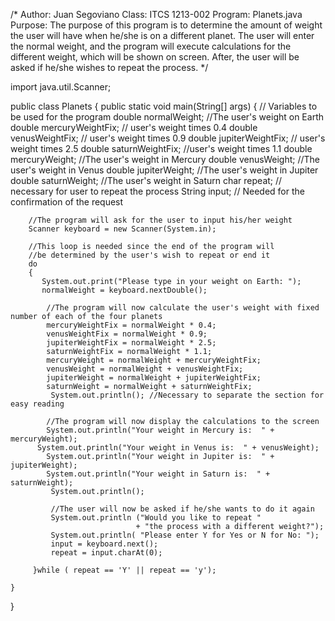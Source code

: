 /*
	Author: Juan Segoviano
	Class: ITCS 1213-002
	Program: Planets.java
	Purpose: The purpose of this program is to determine 
				the amount of weight the user will have when
				he/she is on a different planet. The user will
				enter the normal weight, and the program will 
				execute calculations for the different weight, 
				which will be shown on screen. After, the user will
				be asked if he/she wishes to repeat the process.
*/

import java.util.Scanner;

public class Planets
{  public static void main(String[] args)
	{
	   // Variables to be used for the program
		double normalWeight; //The user's weight on Earth
		double mercuryWeightFix; // user's weight times 0.4
		double venusWeightFix; // user's weight times 0.9
		double jupiterWeightFix; // user's weight times 2.5
		double saturnWeightFix; //user's weight times 1.1
		double mercuryWeight; //The user's weight in Mercury
		double venusWeight; //The user's weight in Venus
		double jupiterWeight; //The user's weight in Jupiter
		double saturnWeight; //The user's weight in Saturn
		char repeat; // necessary for user to repeat the process 
		String input; // Needed for the confirmation of the request
		
		//The program will ask for the user to input his/her weight
		Scanner keyboard = new Scanner(System.in);
		
		//This loop is needed since the end of the program will 
		//be determined by the user's wish to repeat or end it
		do
		{
		   System.out.print("Please type in your weight on Earth: ");
		   normalWeight = keyboard.nextDouble();
		
		    //The program will now calculate the user's weight with fixed number of each of the four planets	
		    mercuryWeightFix = normalWeight * 0.4;
		    venusWeightFix = normalWeight * 0.9;
		    jupiterWeightFix = normalWeight * 2.5;
		    saturnWeightFix = normalWeight * 1.1;
		    mercuryWeight = normalWeight + mercuryWeightFix; 
		    venusWeight = normalWeight + venusWeightFix;
		    jupiterWeight = normalWeight + jupiterWeightFix;
		    saturnWeight = normalWeight + saturnWeightFix;
			 System.out.println(); //Necessary to separate the section for easy reading
		
		    //The program will now display the calculations to the screen
		    System.out.println("Your weight in Mercury is:  " + mercuryWeight);
          System.out.println("Your weight in Venus is:  " + venusWeight);
		    System.out.println("Your weight in Jupiter is:  " + jupiterWeight);
		    System.out.println("Your weight in Saturn is:  " + saturnWeight);
			 System.out.println();
			
			 //The user will now be asked if he/she wants to do it again
			 System.out.println ("Would you like to repeat "
			                    + "the process with a different weight?");
			 System.out.println( "Please enter Y for Yes or N for No: ");
			 input = keyboard.next();
			 repeat = input.charAt(0);					  
		
		 }while ( repeat == 'Y' || repeat == 'y');
		
	}
}
		
				
